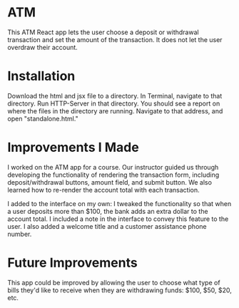 # ATM
This ATM React app lets the user choose a deposit or withdrawal transaction and set the amount of the transaction.  It does not let the user overdraw their account.

# Installation
Download the html and jsx file to a directory.  In Terminal, navigate to that directory.  Run HTTP-Server in that directory.  You should see a report on where the files in the directory are running.  Navigate to that address, and open "standalone.html."

# Improvements I Made
I worked on the ATM app for a course.  Our instructor guided us through developing the functionality of rendering the transaction form, including deposit/withdrawal buttons, amount field, and submit button.  We also learned how to re-render the account total with each transaction.

I added to the interface on my own: I tweaked the functionality so that when a user deposits more than $100, the bank adds an extra dollar to the account total.  I included a note in the interface to convey this feature to the user.  I also added a welcome title and a customer assistance phone number.

# Future Improvements
This app could be improved by allowing the user to choose what type of bills they'd like to receive when they are withdrawing funds: $100, $50, $20, etc.
